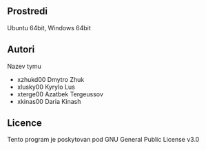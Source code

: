 Prostredi
---------

Ubuntu 64bit, Windows 64bit

Autori
------

Nazev tymu
- xzhukd00 Dmytro Zhuk 
- xlusky00 Kyrylo Lus 
- xterge00 Azatbek Tergeussov 
- xkinas00 Daria Kinash

Licence
-------

Tento program je poskytovan pod GNU General Public License v3.0
